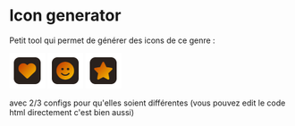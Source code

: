 # Icon generator

Petit tool qui permet de générer des icons de ce genre : 

![alt text](/exemple/icon_fa%20fa-heart.png)
![alt text](/exemple/icon_fa%20fa-smile.png)
![alt text](/exemple/icon_fa%20fa-star.png)

avec 2/3 configs pour qu'elles soient différentes (vous pouvez edit le code html directement c'est bien aussi)